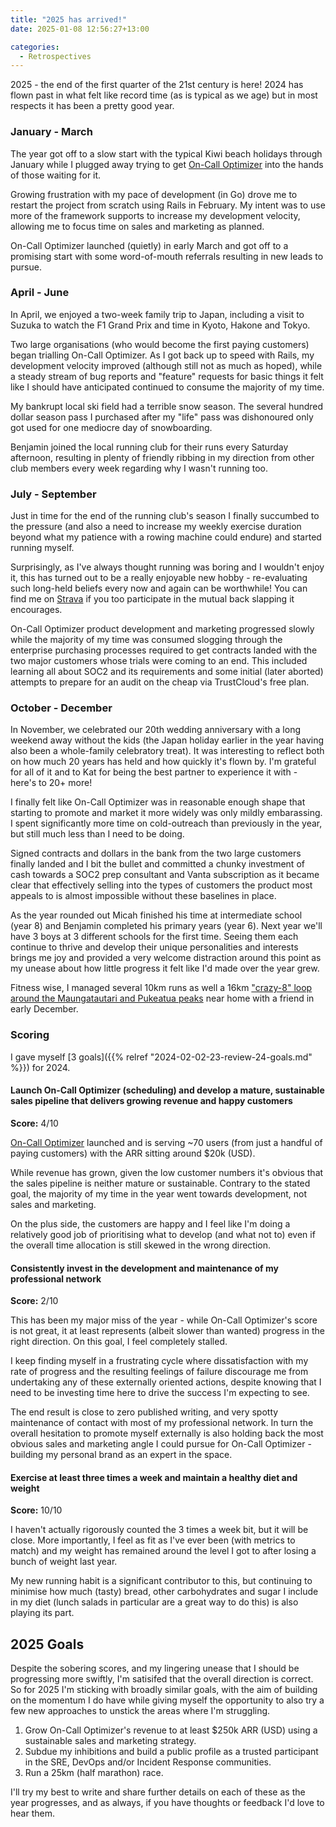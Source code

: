 ```yaml
---
title: "2025 has arrived!"
date: 2025-01-08 12:56:27+13:00

categories:
  - Retrospectives
---
```


2025 - the end of the first quarter of the 21st century is here! 2024 has flown past in what felt
like record time (as is typical as we age) but in most respects it has been a pretty good year.

### January - March

The year got off to a slow start with the typical Kiwi beach holidays through January while I plugged away trying
to get [On-Call Optimizer](https://oncall-optimizer.com/) into the hands of those waiting for it.

Growing frustration with my pace of development (in Go) drove me to restart the
project from scratch using Rails in February. My intent was to use more of the
framework supports to increase my development velocity, allowing me to focus
time on sales and marketing as planned.

On-Call Optimizer launched (quietly) in early March and got off to a promising start
with some word-of-mouth referrals resulting in new leads to pursue.

### April - June

In April, we enjoyed a two-week family trip to Japan, including a visit to Suzuka to watch the F1 Grand
Prix and time in Kyoto, Hakone and Tokyo.

Two large organisations (who would become the first paying customers)
began trialling On-Call Optimizer. As I got back up to speed with Rails, my development
velocity improved (although still not as much as hoped), while a steady stream of bug
reports and "feature" requests for basic things it felt like I should have
anticipated continued to consume the majority of my time.

My bankrupt local ski field had a terrible snow season. The several hundred dollar
season pass I purchased after
my "life" pass was dishonoured only got used for one mediocre day of snowboarding.

Benjamin joined the
local running club for their runs every Saturday afternoon, resulting in plenty of friendly
ribbing in my direction from other club members every week regarding why I wasn't running too.

### July - September

Just in time for the end of the running club's season I finally succumbed to the pressure (and also a need to increase my weekly exercise duration beyond what my
patience with a rowing machine could endure) and started running myself.

Surprisingly,
as I've always thought running was boring and I wouldn't enjoy it,
this has turned out to be a really enjoyable new hobby - re-evaluating such long-held beliefs every
now and again can be worthwhile! You can find me on [Strava](https://www.strava.com/athletes/146382494) if you too
participate in the mutual back slapping it encourages.

On-Call Optimizer product development and marketing progressed slowly while the majority
of my time was consumed slogging through the enterprise purchasing processes required
to get contracts landed with the two major customers whose trials were coming to an
end. This included learning all about SOC2 and its requirements
and some initial (later aborted) attempts to prepare for an audit on the cheap via TrustCloud's free plan.

### October - December
In November, we celebrated our 20th wedding anniversary with a long weekend away without the kids (the
Japan holiday earlier in the year having also been a whole-family celebratory treat). It was interesting to reflect
both on how much 20 years has held and how quickly it's flown by. I'm grateful for all of it and to Kat for being
the best partner to experience it with - here's to 20+ more!

I finally felt like On-Call Optimizer was in reasonable enough shape that starting to promote and market it more
widely was only mildly embarassing. I spent significantly more time on cold-outreach than previously in the year, but still much less than I need to be doing.

Signed contracts
and dollars in the bank from the two large customers finally landed and I bit the bullet and committed a chunky
investment of cash towards a SOC2 prep consultant and Vanta subscription as it became clear that effectively selling
into the types of customers the product most appeals to is almost impossible without these baselines in place.

As the year rounded out Micah finished his time at intermediate school (year 8) and Benjamin completed his primary
years (year 6). Next year we'll have 3 boys at 3 different schools for the first time. Seeing them each continue to
thrive and develop their unique personalities and interests brings me joy and provided a very welcome distraction around this point as my unease about how little progress it felt like
I'd made over the year grew.

Fitness wise, I managed several 10km runs as well a 16km ["crazy-8" loop around the
Maungatautari and Pukeatua peaks](https://www.strava.com/activities/13035286981) near home with a friend in early December.

### Scoring

I gave myself [3 goals]({{% relref "2024-02-02-23-review-24-goals.md" %}}) for 2024.

#### Launch On-Call Optimizer (scheduling) and develop a mature, sustainable sales pipeline that delivers growing revenue and happy customers

**Score:** 4/10

[On-Call Optimizer](https://oncall-optimizer.com/) launched and is serving ~70 users (from just a handful of paying customers)
with the ARR sitting around $20k (USD).

While revenue has grown, given the low customer numbers it's obvious that the sales pipeline is neither mature or sustainable. Contrary to
the stated goal, the majority of my time in the year went towards development, not sales and marketing.

On the plus
side, the customers are happy and I feel like I'm doing a relatively good job of prioritising what to develop (and
what not to) even if the overall time allocation is still skewed in the wrong direction.

#### Consistently invest in the development and maintenance of my professional network

**Score:** 2/10

This has been my major miss of the year - while On-Call Optimizer's score is not great, it at least
represents (albeit slower than wanted) progress in the right direction. On this goal, I feel completely stalled.

I keep finding myself in a frustrating cycle where dissatisfaction with my rate of
progress and the resulting feelings of failure discourage me from undertaking any of these externally oriented
actions, despite knowing that I need to be investing time here to drive the success I'm expecting to see.

The end result is close to zero published writing, and very spotty maintenance of contact with most of my professional
network. In turn the overall hesitation to promote myself externally is also holding
back the most obvious sales and marketing angle I could pursue for On-Call Optimizer - building my personal brand
as an expert in the space.

#### Exercise at least three times a week and maintain a healthy diet and weight

**Score:** 10/10

I haven't actually rigorously counted the 3 times a week bit, but it will be close. More importantly, I feel
as fit as I've ever been (with metrics to match) and my weight has remained around the level I got to after
losing a bunch of weight last year.

My new running habit is a significant contributor to this, but continuing to minimise how much (tasty) bread,
other carbohydrates and sugar I include in my diet (lunch salads in particular are a great way to do this) is
also playing its part.

## 2025 Goals

Despite the sobering scores, and my lingering unease that I should be progressing more swiftly, I'm satisifed that
the overall direction is correct. So for 2025 I'm sticking with broadly similar goals, with the aim of building on
the momentum I do have while giving myself the opportunity to also try a few new approaches to unstick the areas
where I'm struggling.

1. Grow On-Call Optimizer's revenue to at least $250k ARR (USD) using a sustainable sales and marketing strategy.
1. Subdue my inhibitions and build a public profile as a trusted participant in the
 SRE, DevOps and/or Incident Response communities.
1. Run a 25km (half marathon) race.

I'll try my best to write and share further details on each of these as the year progresses, and as always, if you
have thoughts or feedback I'd love to hear them.
